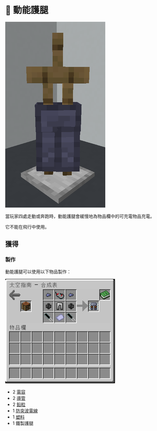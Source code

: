 # 👘 動能護腿

![](<../.gitbook/assets/image (232).png>)

當玩家四處走動或奔跑時，動能護腿會緩慢地為物品欄中的可充電物品充電。

它不能在飛行中使用。

## 獲得

### 製作

動能護腿可以使用以下物品製作：

![](<../.gitbook/assets/image (216).png>)

* 2 [電容](Capacitor.md)
* 2 [導管](Conduit.md)
* 2 [鉛粒](Lead-Nugget.md)
* 1 [防突波電線](Surge-Proof-Wire.md)
* 1 [塑料](Plastic.md)
* 1 鐵製護腿
